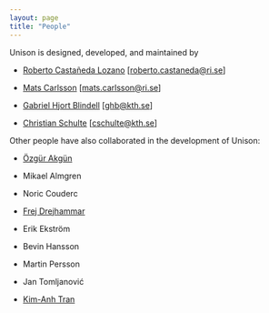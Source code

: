 ```yaml
---
layout: page
title: "People"
---
```


Unison is designed, developed, and maintained by

- [Roberto Castañeda Lozano](https://www.sics.se/~rcas/) [<roberto.castaneda@ri.se>]

- [Mats Carlsson](https://www.sics.se/~matsc/) [<mats.carlsson@ri.se>]

- [Gabriel Hjort Blindell](http://gabriel.hjort.blindell.se/) [<ghb@kth.se>]

- [Christian Schulte](http://www.gecode.org/~schulte/) [<cschulte@kth.se>]

Other people have also collaborated in the development of Unison:

- [Özgür Akgün](https://ozgur.host.cs.st-andrews.ac.uk/)

- Mikael Almgren

- Noric Couderc

- [Frej Drejhammar](https://www.sics.se/~frej/)

- Erik Ekstr&ouml;m

- Bevin Hansson

- Martin Persson

- Jan Tomljanović

- [Kim-Anh Tran](http://www.it.uu.se/katalog/kimtr171)
